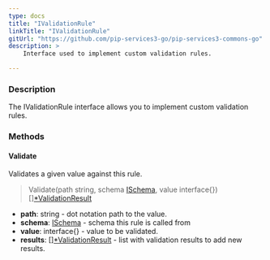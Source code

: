 ```yaml
---
type: docs
title: "IValidationRule"
linkTitle: "IValidationRule"
gitUrl: "https://github.com/pip-services3-go/pip-services3-commons-go"
description: >
    Interface used to implement custom validation rules.

---
```


### Description

The IValidationRule interface allows you to implement custom validation rules.

### Methods

#### Validate
Validates a given value against this rule.

> Validate(path string, schema [ISchema](../ischema), value interface{}) [][*ValidationResult](../validation_result)

- **path**: string - dot notation path to the value.
- **schema**: [ISchema](../ischema) - schema this rule is called from
- **value**: interface{} - value to be validated.
- **results**: [][*ValidationResult](../validation_result) - list with validation results to add new results.
